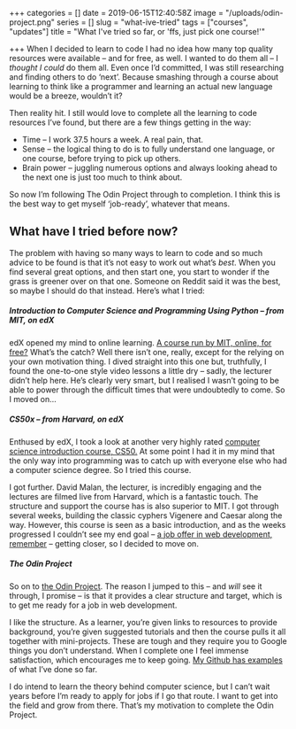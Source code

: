 +++
categories = []
date = 2019-06-15T12:40:58Z
image = "/uploads/odin-project.png"
series = []
slug = "what-ive-tried"
tags = ["courses", "updates"]
title = "What I've tried so far, or 'ffs, just pick one course!'"

+++
When I decided to learn to code I had no idea how many top quality resources were available – and for free, as well. I wanted to do them all – I _thought I could_ do them all. Even once I’d committed, I was still researching and finding others to do ‘next’. Because smashing through a course about learning to think like a programmer and learning an actual new language would be a breeze, wouldn’t it?

Then reality hit. I still would love to complete all the learning to code resources I’ve found, but there are a few things getting in the way:

* Time – I work 37.5 hours a week. A real pain, that.
* Sense – the logical thing to do is to fully understand one language, or one course, before trying to pick up others.
* Brain power – juggling numerous options and always looking ahead to the next one is just too much to think about.

So now I’m following The Odin Project through to completion. I think this is the best way to get myself ‘job-ready’, whatever that means.

## What have I tried before now?

The problem with having so many ways to learn to code and so much advice to be found is that it’s not easy to work out what’s _best_. When you find several great options, and then start one, you start to wonder if the grass is greener over on that one. Someone on Reddit said it was the best, so maybe I should do that instead. Here’s what I tried:

##### Introduction to Computer Science and Programming Using Python – from MIT, on edX

edX opened my mind to online learning. [A course run by MIT, online, for free?](https://www.edx.org/course/introduction-to-computer-science-and-programming-using-python-0 "EDx Python programming course") What’s the catch? Well there isn’t one, really, except for the relying on your own motivation thing. I dived straight into this one but, truthfully, I found the one-to-one style video lessons a little dry – sadly, the lecturer didn’t help here. He’s clearly very smart, but I realised I wasn’t going to be able to power through the difficult times that were undoubtedly to come. So I moved on…

##### CS50x – from Harvard, on edX

Enthused by edX, I took a look at another very highly rated [computer science introduction course, CS50.](https://courses.edx.org/courses/course-v1:HarvardX+CS50+X/course/) At some point I had it in my mind that the only way into programming was to catch up with everyone else who had a computer science degree. So I tried this course.

I got further. David Malan, the lecturer, is incredibly engaging and the lectures are filmed live from Harvard, which is a fantastic touch. The structure and support the course has is also superior to MIT. I got through several weeks, building the classic cyphers Vigenere and Caesar along the way. However, this course is seen as a basic introduction, and as the weeks progressed I couldn’t see my end goal – [a job offer in web development, remember](https://canicodenow.wordpress.com/about/) – getting closer, so I decided to move on.

##### The Odin Project

So on to [the Odin Project](http://theodinproject.com/). The reason I jumped to this – and _will_ see it through, I promise – is that it provides a clear structure and target, which is to get me ready for a job in web development.

I like the structure. As a learner, you’re given links to resources to provide background, you’re given suggested tutorials and then the course pulls it all together with mini-projects. These are tough and they require you to Google things you don’t understand. When I complete one I feel immense satisfaction, which encourages me to keep going. [My Github has examples](https://github.com/canicodenow/) of what I’ve done so far.

I do intend to learn the theory behind computer science, but I can’t wait years before I’m ready to apply for jobs if I go that route. I want to get into the field and grow from there. That’s my motivation to complete the Odin Project.